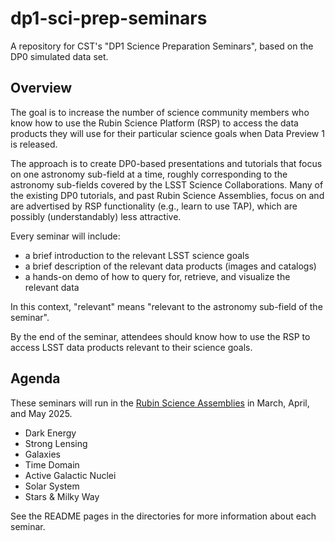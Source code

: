 # dp1-sci-prep-seminars
A repository for CST's "DP1 Science Preparation Seminars", based on the DP0 simulated data set.

## Overview

The goal is to increase the number of science community members who know how to use the Rubin Science Platform (RSP) to access the data products they will use for their particular science goals when Data Preview 1 is released.

The approach is to create DP0-based presentations and tutorials that focus on one astronomy sub-field at a time, roughly corresponding to the astronomy sub-fields covered by the LSST Science Collaborations. Many of the existing DP0 tutorials, and past Rubin Science Assemblies, focus on and are advertised by RSP functionality (e.g., learn to use TAP), which are possibly (understandably) less attractive.

Every seminar will include:

 * a brief introduction to the relevant LSST science goals
 * a brief description of the relevant data products (images and catalogs)
 * a hands-on demo of how to query for, retrieve, and visualize the relevant data

In this context, "relevant" means "relevant to the astronomy sub-field of the seminar".

By the end of the seminar, attendees should know how to use the RSP to access LSST data products relevant to their science goals.

## Agenda

These seminars will run in the [Rubin Science Assemblies](https://rubinobservatory.org/for-scientists/resources/workshops-and-seminars) in March, April, and May 2025.

 * Dark Energy
 * Strong Lensing
 * Galaxies
 * Time Domain
 * Active Galactic Nuclei
 * Solar System
 * Stars & Milky Way

See the README pages in the directories for more information about each seminar.
